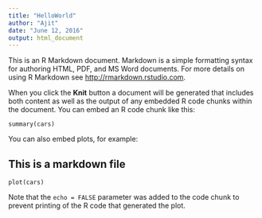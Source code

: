 ```yaml
---
title: "HelloWorld"
author: "Ajit"
date: "June 12, 2016"
output: html_document
---
```


This is an R Markdown document. Markdown is a simple formatting syntax for authoring HTML, PDF, and MS Word documents. For more details on using R Markdown see <http://rmarkdown.rstudio.com>.

When you click the **Knit** button a document will be generated that includes both content as well as the output of any embedded R code chunks within the document. You can embed an R code chunk like this:

```{r}
summary(cars)
```

You can also embed plots, for example:

## This is a markdown file

```{r, echo=FALSE}
plot(cars)
```

Note that the `echo = FALSE` parameter was added to the code chunk to prevent printing of the R code that generated the plot.
